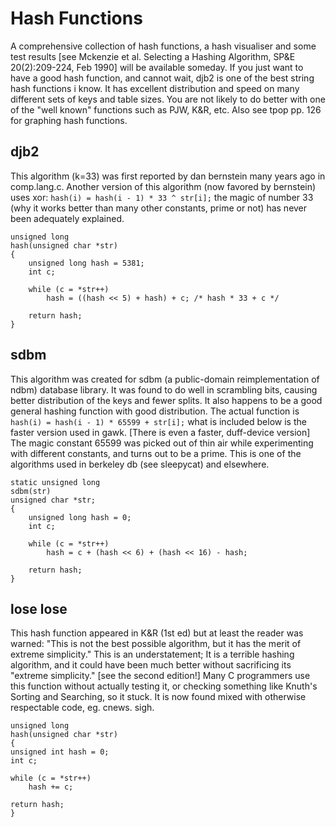 # Hash Functions

A comprehensive collection of hash functions, a hash visualiser and some test
results [see Mckenzie et al. Selecting a Hashing Algorithm, SP&E 20(2):209-224,
Feb 1990] will be available someday.  If you just want to have a good hash
function, and cannot wait, djb2 is one of the best string hash functions i
know.  It has excellent distribution and speed on many different sets of keys
and table sizes.  You are not likely to do better with one of the "well known"
functions such as PJW, K&R, etc.  Also see tpop pp. 126 for graphing hash
functions.

## djb2

This algorithm (k=33) was first reported by dan bernstein many years ago in
comp.lang.c.  Another version of this algorithm (now favored by bernstein) uses
xor: `hash(i) = hash(i - 1) * 33 ^ str[i];` the magic of number 33 (why it
works better than many other constants, prime or not) has never been adequately
explained.

    unsigned long
    hash(unsigned char *str)
    {
        unsigned long hash = 5381;
        int c;

        while (c = *str++)
            hash = ((hash << 5) + hash) + c; /* hash * 33 + c */

        return hash;
    }

## sdbm

This algorithm was created for sdbm (a public-domain reimplementation of ndbm)
database library.  It was found to do well in scrambling bits, causing better
distribution of the keys and fewer splits. It also happens to be a good general
hashing function with good distribution.  The actual function is `hash(i) =
hash(i - 1) * 65599 + str[i];` what is included below is the faster version
used in gawk.  [There is even a faster, duff-device version] The magic constant
65599 was picked out of thin air while experimenting with different constants,
and turns out to be a prime. This is one of the algorithms used in berkeley db
(see sleepycat) and elsewhere.

    static unsigned long
    sdbm(str)
    unsigned char *str;
    {
        unsigned long hash = 0;
        int c;

        while (c = *str++)
            hash = c + (hash << 6) + (hash << 16) - hash;

        return hash;
    }

## lose lose

This hash function appeared in K&R (1st ed) but at least the reader was warned:
"This is not the best possible algorithm, but it has the merit of extreme
simplicity." This is an understatement; It is a terrible hashing algorithm, and
it could have been much better without sacrificing its "extreme simplicity."
[see the second edition!] Many C programmers use this function without actually
testing it, or checking something like Knuth's Sorting and Searching, so it
stuck. It is now found mixed with otherwise respectable code, eg. cnews. sigh.

    unsigned long
    hash(unsigned char *str)
    {
	unsigned int hash = 0;
	int c;

	while (c = *str++)
	    hash += c;

	return hash;
    }
